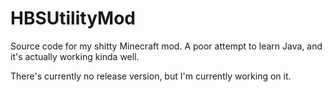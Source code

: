 # HBSUtilityMod
Source code for my shitty Minecraft mod. A poor attempt to learn Java, and it's actually working kinda well.

There's currently no release version, but I'm currently working on it.
